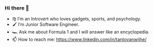 ### Hi there 👋

- ♍︎ I’m an Introvert who loves gadgets, sports, and psychology.
- 🖌 I’m Junior Software Engineer.
- 🏎 Ask me about Formula 1 and I will answer like an encyclopedia.
- 📫 How to reach me: https://www.linkedin.com/in/tantovanwijhe/
